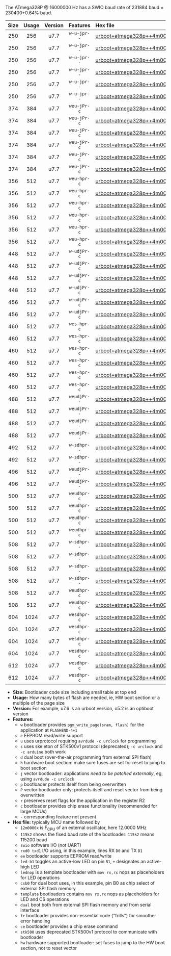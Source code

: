The ATmega328P @ 16000000 Hz has a SWIO baud rate of 231884 baud = 230400+0.64% baud.

|Size|Usage|Version|Features|Hex file|
|:-:|:-:|:-:|:-:|:--|
|250|256|u7.7|`w-u-jpr--`|[urboot+atmega328p++4m0000x+++57k6_swio_rxd0_txd1_led+b1.hex](https://raw.githubusercontent.com/stefanrueger/urboot.hex/main/mcus/atmega328p/external_oscillator/fcpu++4m0000_Hz/br+++57k6_bps/urboot+atmega328p++4m0000x+++57k6_swio_rxd0_txd1_led+b1.hex)|
|250|256|u7.7|`w-u-jpr--`|[urboot+atmega328p++4m0000x+++57k6_swio_rxd0_txd1_led+b5.hex](https://raw.githubusercontent.com/stefanrueger/urboot.hex/main/mcus/atmega328p/external_oscillator/fcpu++4m0000_Hz/br+++57k6_bps/urboot+atmega328p++4m0000x+++57k6_swio_rxd0_txd1_led+b5.hex)|
|250|256|u7.7|`w-u-jpr--`|[urboot+atmega328p++4m0000x+++57k6_swio_rxd0_txd1_led+d5.hex](https://raw.githubusercontent.com/stefanrueger/urboot.hex/main/mcus/atmega328p/external_oscillator/fcpu++4m0000_Hz/br+++57k6_bps/urboot+atmega328p++4m0000x+++57k6_swio_rxd0_txd1_led+d5.hex)|
|250|256|u7.7|`w-u-jpr--`|[urboot+atmega328p++4m0000x+++57k6_swio_rxd0_txd1_led-b1.hex](https://raw.githubusercontent.com/stefanrueger/urboot.hex/main/mcus/atmega328p/external_oscillator/fcpu++4m0000_Hz/br+++57k6_bps/urboot+atmega328p++4m0000x+++57k6_swio_rxd0_txd1_led-b1.hex)|
|250|256|u7.7|`w-u-jpr--`|[urboot+atmega328p++4m0000x+++57k6_swio_rxd0_txd1_led-d5.hex](https://raw.githubusercontent.com/stefanrueger/urboot.hex/main/mcus/atmega328p/external_oscillator/fcpu++4m0000_Hz/br+++57k6_bps/urboot+atmega328p++4m0000x+++57k6_swio_rxd0_txd1_led-d5.hex)|
|250|256|u7.7|`w-u-jpr--`|[urboot+atmega328p++4m0000x+++57k6_swio_rxd0_txd1_lednop.hex](https://raw.githubusercontent.com/stefanrueger/urboot.hex/main/mcus/atmega328p/external_oscillator/fcpu++4m0000_Hz/br+++57k6_bps/urboot+atmega328p++4m0000x+++57k6_swio_rxd0_txd1_lednop.hex)|
|374|384|u7.7|`weu-jPr-c`|[urboot+atmega328p++4m0000x+++57k6_swio_rxd0_txd1_ee_led+b1_fr_ce.hex](https://raw.githubusercontent.com/stefanrueger/urboot.hex/main/mcus/atmega328p/external_oscillator/fcpu++4m0000_Hz/br+++57k6_bps/urboot+atmega328p++4m0000x+++57k6_swio_rxd0_txd1_ee_led+b1_fr_ce.hex)|
|374|384|u7.7|`weu-jPr-c`|[urboot+atmega328p++4m0000x+++57k6_swio_rxd0_txd1_ee_led+b5_fr_ce.hex](https://raw.githubusercontent.com/stefanrueger/urboot.hex/main/mcus/atmega328p/external_oscillator/fcpu++4m0000_Hz/br+++57k6_bps/urboot+atmega328p++4m0000x+++57k6_swio_rxd0_txd1_ee_led+b5_fr_ce.hex)|
|374|384|u7.7|`weu-jPr-c`|[urboot+atmega328p++4m0000x+++57k6_swio_rxd0_txd1_ee_led+d5_fr_ce.hex](https://raw.githubusercontent.com/stefanrueger/urboot.hex/main/mcus/atmega328p/external_oscillator/fcpu++4m0000_Hz/br+++57k6_bps/urboot+atmega328p++4m0000x+++57k6_swio_rxd0_txd1_ee_led+d5_fr_ce.hex)|
|374|384|u7.7|`weu-jPr-c`|[urboot+atmega328p++4m0000x+++57k6_swio_rxd0_txd1_ee_led-b1_fr_ce.hex](https://raw.githubusercontent.com/stefanrueger/urboot.hex/main/mcus/atmega328p/external_oscillator/fcpu++4m0000_Hz/br+++57k6_bps/urboot+atmega328p++4m0000x+++57k6_swio_rxd0_txd1_ee_led-b1_fr_ce.hex)|
|374|384|u7.7|`weu-jPr-c`|[urboot+atmega328p++4m0000x+++57k6_swio_rxd0_txd1_ee_led-d5_fr_ce.hex](https://raw.githubusercontent.com/stefanrueger/urboot.hex/main/mcus/atmega328p/external_oscillator/fcpu++4m0000_Hz/br+++57k6_bps/urboot+atmega328p++4m0000x+++57k6_swio_rxd0_txd1_ee_led-d5_fr_ce.hex)|
|374|384|u7.7|`weu-jPr-c`|[urboot+atmega328p++4m0000x+++57k6_swio_rxd0_txd1_ee_lednop_fr_ce.hex](https://raw.githubusercontent.com/stefanrueger/urboot.hex/main/mcus/atmega328p/external_oscillator/fcpu++4m0000_Hz/br+++57k6_bps/urboot+atmega328p++4m0000x+++57k6_swio_rxd0_txd1_ee_lednop_fr_ce.hex)|
|356|512|u7.7|`weu-hpr-c`|[urboot+atmega328p++4m0000x+++57k6_swio_rxd0_txd1_ee_led+b1_fr_ce_hw.hex](https://raw.githubusercontent.com/stefanrueger/urboot.hex/main/mcus/atmega328p/external_oscillator/fcpu++4m0000_Hz/br+++57k6_bps/urboot+atmega328p++4m0000x+++57k6_swio_rxd0_txd1_ee_led+b1_fr_ce_hw.hex)|
|356|512|u7.7|`weu-hpr-c`|[urboot+atmega328p++4m0000x+++57k6_swio_rxd0_txd1_ee_led+b5_fr_ce_hw.hex](https://raw.githubusercontent.com/stefanrueger/urboot.hex/main/mcus/atmega328p/external_oscillator/fcpu++4m0000_Hz/br+++57k6_bps/urboot+atmega328p++4m0000x+++57k6_swio_rxd0_txd1_ee_led+b5_fr_ce_hw.hex)|
|356|512|u7.7|`weu-hpr-c`|[urboot+atmega328p++4m0000x+++57k6_swio_rxd0_txd1_ee_led+d5_fr_ce_hw.hex](https://raw.githubusercontent.com/stefanrueger/urboot.hex/main/mcus/atmega328p/external_oscillator/fcpu++4m0000_Hz/br+++57k6_bps/urboot+atmega328p++4m0000x+++57k6_swio_rxd0_txd1_ee_led+d5_fr_ce_hw.hex)|
|356|512|u7.7|`weu-hpr-c`|[urboot+atmega328p++4m0000x+++57k6_swio_rxd0_txd1_ee_led-b1_fr_ce_hw.hex](https://raw.githubusercontent.com/stefanrueger/urboot.hex/main/mcus/atmega328p/external_oscillator/fcpu++4m0000_Hz/br+++57k6_bps/urboot+atmega328p++4m0000x+++57k6_swio_rxd0_txd1_ee_led-b1_fr_ce_hw.hex)|
|356|512|u7.7|`weu-hpr-c`|[urboot+atmega328p++4m0000x+++57k6_swio_rxd0_txd1_ee_led-d5_fr_ce_hw.hex](https://raw.githubusercontent.com/stefanrueger/urboot.hex/main/mcus/atmega328p/external_oscillator/fcpu++4m0000_Hz/br+++57k6_bps/urboot+atmega328p++4m0000x+++57k6_swio_rxd0_txd1_ee_led-d5_fr_ce_hw.hex)|
|356|512|u7.7|`weu-hpr-c`|[urboot+atmega328p++4m0000x+++57k6_swio_rxd0_txd1_ee_lednop_fr_ce_hw.hex](https://raw.githubusercontent.com/stefanrueger/urboot.hex/main/mcus/atmega328p/external_oscillator/fcpu++4m0000_Hz/br+++57k6_bps/urboot+atmega328p++4m0000x+++57k6_swio_rxd0_txd1_ee_lednop_fr_ce_hw.hex)|
|448|512|u7.7|`w-udjPr-c`|[urboot+atmega328p++4m0000x+++57k6_swio_rxd0_txd1_led+b1_csb0_dual_fr_ce.hex](https://raw.githubusercontent.com/stefanrueger/urboot.hex/main/mcus/atmega328p/external_oscillator/fcpu++4m0000_Hz/br+++57k6_bps/urboot+atmega328p++4m0000x+++57k6_swio_rxd0_txd1_led+b1_csb0_dual_fr_ce.hex)|
|448|512|u7.7|`w-udjPr-c`|[urboot+atmega328p++4m0000x+++57k6_swio_rxd0_txd1_led+d5_csb0_dual_fr_ce.hex](https://raw.githubusercontent.com/stefanrueger/urboot.hex/main/mcus/atmega328p/external_oscillator/fcpu++4m0000_Hz/br+++57k6_bps/urboot+atmega328p++4m0000x+++57k6_swio_rxd0_txd1_led+d5_csb0_dual_fr_ce.hex)|
|448|512|u7.7|`w-udjPr-c`|[urboot+atmega328p++4m0000x+++57k6_swio_rxd0_txd1_led-b1_csb0_dual_fr_ce.hex](https://raw.githubusercontent.com/stefanrueger/urboot.hex/main/mcus/atmega328p/external_oscillator/fcpu++4m0000_Hz/br+++57k6_bps/urboot+atmega328p++4m0000x+++57k6_swio_rxd0_txd1_led-b1_csb0_dual_fr_ce.hex)|
|448|512|u7.7|`w-udjPr-c`|[urboot+atmega328p++4m0000x+++57k6_swio_rxd0_txd1_led-d5_csb0_dual_fr_ce.hex](https://raw.githubusercontent.com/stefanrueger/urboot.hex/main/mcus/atmega328p/external_oscillator/fcpu++4m0000_Hz/br+++57k6_bps/urboot+atmega328p++4m0000x+++57k6_swio_rxd0_txd1_led-d5_csb0_dual_fr_ce.hex)|
|456|512|u7.7|`w-udjPr-c`|[urboot+atmega328p++4m0000x+++57k6_swio_rxd0_txd1_led+b1_csd5_dual_fr_ce.hex](https://raw.githubusercontent.com/stefanrueger/urboot.hex/main/mcus/atmega328p/external_oscillator/fcpu++4m0000_Hz/br+++57k6_bps/urboot+atmega328p++4m0000x+++57k6_swio_rxd0_txd1_led+b1_csd5_dual_fr_ce.hex)|
|456|512|u7.7|`w-udjPr-c`|[urboot+atmega328p++4m0000x+++57k6_swio_rxd0_txd1_template_dual_fr_ce.hex](https://raw.githubusercontent.com/stefanrueger/urboot.hex/main/mcus/atmega328p/external_oscillator/fcpu++4m0000_Hz/br+++57k6_bps/urboot+atmega328p++4m0000x+++57k6_swio_rxd0_txd1_template_dual_fr_ce.hex)|
|460|512|u7.7|`wes-hpr-c`|[urboot+atmega328p++4m0000x+++57k6_swio_rxd0_txd1_ee_led+b1_fr_ce_stk500_hw.hex](https://raw.githubusercontent.com/stefanrueger/urboot.hex/main/mcus/atmega328p/external_oscillator/fcpu++4m0000_Hz/br+++57k6_bps/urboot+atmega328p++4m0000x+++57k6_swio_rxd0_txd1_ee_led+b1_fr_ce_stk500_hw.hex)|
|460|512|u7.7|`wes-hpr-c`|[urboot+atmega328p++4m0000x+++57k6_swio_rxd0_txd1_ee_led+b5_fr_ce_stk500_hw.hex](https://raw.githubusercontent.com/stefanrueger/urboot.hex/main/mcus/atmega328p/external_oscillator/fcpu++4m0000_Hz/br+++57k6_bps/urboot+atmega328p++4m0000x+++57k6_swio_rxd0_txd1_ee_led+b5_fr_ce_stk500_hw.hex)|
|460|512|u7.7|`wes-hpr-c`|[urboot+atmega328p++4m0000x+++57k6_swio_rxd0_txd1_ee_led+d5_fr_ce_stk500_hw.hex](https://raw.githubusercontent.com/stefanrueger/urboot.hex/main/mcus/atmega328p/external_oscillator/fcpu++4m0000_Hz/br+++57k6_bps/urboot+atmega328p++4m0000x+++57k6_swio_rxd0_txd1_ee_led+d5_fr_ce_stk500_hw.hex)|
|460|512|u7.7|`wes-hpr-c`|[urboot+atmega328p++4m0000x+++57k6_swio_rxd0_txd1_ee_led-b1_fr_ce_stk500_hw.hex](https://raw.githubusercontent.com/stefanrueger/urboot.hex/main/mcus/atmega328p/external_oscillator/fcpu++4m0000_Hz/br+++57k6_bps/urboot+atmega328p++4m0000x+++57k6_swio_rxd0_txd1_ee_led-b1_fr_ce_stk500_hw.hex)|
|460|512|u7.7|`wes-hpr-c`|[urboot+atmega328p++4m0000x+++57k6_swio_rxd0_txd1_ee_led-d5_fr_ce_stk500_hw.hex](https://raw.githubusercontent.com/stefanrueger/urboot.hex/main/mcus/atmega328p/external_oscillator/fcpu++4m0000_Hz/br+++57k6_bps/urboot+atmega328p++4m0000x+++57k6_swio_rxd0_txd1_ee_led-d5_fr_ce_stk500_hw.hex)|
|460|512|u7.7|`wes-hpr-c`|[urboot+atmega328p++4m0000x+++57k6_swio_rxd0_txd1_ee_lednop_fr_ce_stk500_hw.hex](https://raw.githubusercontent.com/stefanrueger/urboot.hex/main/mcus/atmega328p/external_oscillator/fcpu++4m0000_Hz/br+++57k6_bps/urboot+atmega328p++4m0000x+++57k6_swio_rxd0_txd1_ee_lednop_fr_ce_stk500_hw.hex)|
|488|512|u7.7|`weudjPr--`|[urboot+atmega328p++4m0000x+++57k6_swio_rxd0_txd1_ee_led+b1_csb0_dual_fr.hex](https://raw.githubusercontent.com/stefanrueger/urboot.hex/main/mcus/atmega328p/external_oscillator/fcpu++4m0000_Hz/br+++57k6_bps/urboot+atmega328p++4m0000x+++57k6_swio_rxd0_txd1_ee_led+b1_csb0_dual_fr.hex)|
|488|512|u7.7|`weudjPr--`|[urboot+atmega328p++4m0000x+++57k6_swio_rxd0_txd1_ee_led+d5_csb0_dual_fr.hex](https://raw.githubusercontent.com/stefanrueger/urboot.hex/main/mcus/atmega328p/external_oscillator/fcpu++4m0000_Hz/br+++57k6_bps/urboot+atmega328p++4m0000x+++57k6_swio_rxd0_txd1_ee_led+d5_csb0_dual_fr.hex)|
|488|512|u7.7|`weudjPr--`|[urboot+atmega328p++4m0000x+++57k6_swio_rxd0_txd1_ee_led-b1_csb0_dual_fr.hex](https://raw.githubusercontent.com/stefanrueger/urboot.hex/main/mcus/atmega328p/external_oscillator/fcpu++4m0000_Hz/br+++57k6_bps/urboot+atmega328p++4m0000x+++57k6_swio_rxd0_txd1_ee_led-b1_csb0_dual_fr.hex)|
|488|512|u7.7|`weudjPr--`|[urboot+atmega328p++4m0000x+++57k6_swio_rxd0_txd1_ee_led-d5_csb0_dual_fr.hex](https://raw.githubusercontent.com/stefanrueger/urboot.hex/main/mcus/atmega328p/external_oscillator/fcpu++4m0000_Hz/br+++57k6_bps/urboot+atmega328p++4m0000x+++57k6_swio_rxd0_txd1_ee_led-d5_csb0_dual_fr.hex)|
|492|512|u7.7|`w-sdhpr--`|[urboot+atmega328p++4m0000x+++57k6_swio_rxd0_txd1_led+b1_csd5_dual_stk500_hw.hex](https://raw.githubusercontent.com/stefanrueger/urboot.hex/main/mcus/atmega328p/external_oscillator/fcpu++4m0000_Hz/br+++57k6_bps/urboot+atmega328p++4m0000x+++57k6_swio_rxd0_txd1_led+b1_csd5_dual_stk500_hw.hex)|
|492|512|u7.7|`w-sdhpr--`|[urboot+atmega328p++4m0000x+++57k6_swio_rxd0_txd1_template_dual_stk500_hw.hex](https://raw.githubusercontent.com/stefanrueger/urboot.hex/main/mcus/atmega328p/external_oscillator/fcpu++4m0000_Hz/br+++57k6_bps/urboot+atmega328p++4m0000x+++57k6_swio_rxd0_txd1_template_dual_stk500_hw.hex)|
|496|512|u7.7|`weudjPr--`|[urboot+atmega328p++4m0000x+++57k6_swio_rxd0_txd1_ee_led+b1_csd5_dual_fr.hex](https://raw.githubusercontent.com/stefanrueger/urboot.hex/main/mcus/atmega328p/external_oscillator/fcpu++4m0000_Hz/br+++57k6_bps/urboot+atmega328p++4m0000x+++57k6_swio_rxd0_txd1_ee_led+b1_csd5_dual_fr.hex)|
|496|512|u7.7|`weudjPr--`|[urboot+atmega328p++4m0000x+++57k6_swio_rxd0_txd1_ee_template_dual_fr.hex](https://raw.githubusercontent.com/stefanrueger/urboot.hex/main/mcus/atmega328p/external_oscillator/fcpu++4m0000_Hz/br+++57k6_bps/urboot+atmega328p++4m0000x+++57k6_swio_rxd0_txd1_ee_template_dual_fr.hex)|
|500|512|u7.7|`weudhpr-c`|[urboot+atmega328p++4m0000x+++57k6_swio_rxd0_txd1_ee_led+b1_csb0_dual_fr_ce_hw.hex](https://raw.githubusercontent.com/stefanrueger/urboot.hex/main/mcus/atmega328p/external_oscillator/fcpu++4m0000_Hz/br+++57k6_bps/urboot+atmega328p++4m0000x+++57k6_swio_rxd0_txd1_ee_led+b1_csb0_dual_fr_ce_hw.hex)|
|500|512|u7.7|`weudhpr-c`|[urboot+atmega328p++4m0000x+++57k6_swio_rxd0_txd1_ee_led+d5_csb0_dual_fr_ce_hw.hex](https://raw.githubusercontent.com/stefanrueger/urboot.hex/main/mcus/atmega328p/external_oscillator/fcpu++4m0000_Hz/br+++57k6_bps/urboot+atmega328p++4m0000x+++57k6_swio_rxd0_txd1_ee_led+d5_csb0_dual_fr_ce_hw.hex)|
|500|512|u7.7|`weudhpr-c`|[urboot+atmega328p++4m0000x+++57k6_swio_rxd0_txd1_ee_led-b1_csb0_dual_fr_ce_hw.hex](https://raw.githubusercontent.com/stefanrueger/urboot.hex/main/mcus/atmega328p/external_oscillator/fcpu++4m0000_Hz/br+++57k6_bps/urboot+atmega328p++4m0000x+++57k6_swio_rxd0_txd1_ee_led-b1_csb0_dual_fr_ce_hw.hex)|
|500|512|u7.7|`weudhpr-c`|[urboot+atmega328p++4m0000x+++57k6_swio_rxd0_txd1_ee_led-d5_csb0_dual_fr_ce_hw.hex](https://raw.githubusercontent.com/stefanrueger/urboot.hex/main/mcus/atmega328p/external_oscillator/fcpu++4m0000_Hz/br+++57k6_bps/urboot+atmega328p++4m0000x+++57k6_swio_rxd0_txd1_ee_led-d5_csb0_dual_fr_ce_hw.hex)|
|508|512|u7.7|`w-sdhpr--`|[urboot+atmega328p++4m0000x+++57k6_swio_rxd0_txd1_led+b1_csb0_dual_fr_stk500_hw.hex](https://raw.githubusercontent.com/stefanrueger/urboot.hex/main/mcus/atmega328p/external_oscillator/fcpu++4m0000_Hz/br+++57k6_bps/urboot+atmega328p++4m0000x+++57k6_swio_rxd0_txd1_led+b1_csb0_dual_fr_stk500_hw.hex)|
|508|512|u7.7|`w-sdhpr--`|[urboot+atmega328p++4m0000x+++57k6_swio_rxd0_txd1_led+d5_csb0_dual_fr_stk500_hw.hex](https://raw.githubusercontent.com/stefanrueger/urboot.hex/main/mcus/atmega328p/external_oscillator/fcpu++4m0000_Hz/br+++57k6_bps/urboot+atmega328p++4m0000x+++57k6_swio_rxd0_txd1_led+d5_csb0_dual_fr_stk500_hw.hex)|
|508|512|u7.7|`w-sdhpr--`|[urboot+atmega328p++4m0000x+++57k6_swio_rxd0_txd1_led-b1_csb0_dual_fr_stk500_hw.hex](https://raw.githubusercontent.com/stefanrueger/urboot.hex/main/mcus/atmega328p/external_oscillator/fcpu++4m0000_Hz/br+++57k6_bps/urboot+atmega328p++4m0000x+++57k6_swio_rxd0_txd1_led-b1_csb0_dual_fr_stk500_hw.hex)|
|508|512|u7.7|`w-sdhpr--`|[urboot+atmega328p++4m0000x+++57k6_swio_rxd0_txd1_led-d5_csb0_dual_fr_stk500_hw.hex](https://raw.githubusercontent.com/stefanrueger/urboot.hex/main/mcus/atmega328p/external_oscillator/fcpu++4m0000_Hz/br+++57k6_bps/urboot+atmega328p++4m0000x+++57k6_swio_rxd0_txd1_led-d5_csb0_dual_fr_stk500_hw.hex)|
|508|512|u7.7|`weudhpr-c`|[urboot+atmega328p++4m0000x+++57k6_swio_rxd0_txd1_ee_led+b1_csd5_dual_fr_ce_hw.hex](https://raw.githubusercontent.com/stefanrueger/urboot.hex/main/mcus/atmega328p/external_oscillator/fcpu++4m0000_Hz/br+++57k6_bps/urboot+atmega328p++4m0000x+++57k6_swio_rxd0_txd1_ee_led+b1_csd5_dual_fr_ce_hw.hex)|
|508|512|u7.7|`weudhpr-c`|[urboot+atmega328p++4m0000x+++57k6_swio_rxd0_txd1_ee_template_dual_fr_ce_hw.hex](https://raw.githubusercontent.com/stefanrueger/urboot.hex/main/mcus/atmega328p/external_oscillator/fcpu++4m0000_Hz/br+++57k6_bps/urboot+atmega328p++4m0000x+++57k6_swio_rxd0_txd1_ee_template_dual_fr_ce_hw.hex)|
|604|1024|u7.7|`wesdhpr-c`|[urboot+atmega328p++4m0000x+++57k6_swio_rxd0_txd1_ee_led+b1_csb0_dual_fr_ce_stk500_hw.hex](https://raw.githubusercontent.com/stefanrueger/urboot.hex/main/mcus/atmega328p/external_oscillator/fcpu++4m0000_Hz/br+++57k6_bps/urboot+atmega328p++4m0000x+++57k6_swio_rxd0_txd1_ee_led+b1_csb0_dual_fr_ce_stk500_hw.hex)|
|604|1024|u7.7|`wesdhpr-c`|[urboot+atmega328p++4m0000x+++57k6_swio_rxd0_txd1_ee_led+d5_csb0_dual_fr_ce_stk500_hw.hex](https://raw.githubusercontent.com/stefanrueger/urboot.hex/main/mcus/atmega328p/external_oscillator/fcpu++4m0000_Hz/br+++57k6_bps/urboot+atmega328p++4m0000x+++57k6_swio_rxd0_txd1_ee_led+d5_csb0_dual_fr_ce_stk500_hw.hex)|
|604|1024|u7.7|`wesdhpr-c`|[urboot+atmega328p++4m0000x+++57k6_swio_rxd0_txd1_ee_led-b1_csb0_dual_fr_ce_stk500_hw.hex](https://raw.githubusercontent.com/stefanrueger/urboot.hex/main/mcus/atmega328p/external_oscillator/fcpu++4m0000_Hz/br+++57k6_bps/urboot+atmega328p++4m0000x+++57k6_swio_rxd0_txd1_ee_led-b1_csb0_dual_fr_ce_stk500_hw.hex)|
|604|1024|u7.7|`wesdhpr-c`|[urboot+atmega328p++4m0000x+++57k6_swio_rxd0_txd1_ee_led-d5_csb0_dual_fr_ce_stk500_hw.hex](https://raw.githubusercontent.com/stefanrueger/urboot.hex/main/mcus/atmega328p/external_oscillator/fcpu++4m0000_Hz/br+++57k6_bps/urboot+atmega328p++4m0000x+++57k6_swio_rxd0_txd1_ee_led-d5_csb0_dual_fr_ce_stk500_hw.hex)|
|612|1024|u7.7|`wesdhpr-c`|[urboot+atmega328p++4m0000x+++57k6_swio_rxd0_txd1_ee_led+b1_csd5_dual_fr_ce_stk500_hw.hex](https://raw.githubusercontent.com/stefanrueger/urboot.hex/main/mcus/atmega328p/external_oscillator/fcpu++4m0000_Hz/br+++57k6_bps/urboot+atmega328p++4m0000x+++57k6_swio_rxd0_txd1_ee_led+b1_csd5_dual_fr_ce_stk500_hw.hex)|
|612|1024|u7.7|`wesdhpr-c`|[urboot+atmega328p++4m0000x+++57k6_swio_rxd0_txd1_ee_template_dual_fr_ce_stk500_hw.hex](https://raw.githubusercontent.com/stefanrueger/urboot.hex/main/mcus/atmega328p/external_oscillator/fcpu++4m0000_Hz/br+++57k6_bps/urboot+atmega328p++4m0000x+++57k6_swio_rxd0_txd1_ee_template_dual_fr_ce_stk500_hw.hex)|

- **Size:** Bootloader code size including small table at top end
- **Usage:** How many bytes of flash are needed, ie, HW boot section or a multiple of the page size
- **Version:** For example, u7.6 is an urboot version, o5.2 is an optiboot version
- **Features:**
  + `w` bootloader provides `pgm_write_page(sram, flash)` for the application at `FLASHEND-4+1`
  + `e` EEPROM read/write support
  + `u` uses urprotocol requiring `avrdude -c urclock` for programming
  + `s` uses skeleton of STK500v1 protocol (deprecated); `-c urclock` and `-c arduino` both work
  + `d` dual boot (over-the-air programming from external SPI flash)
  + `h` hardware boot section: make sure fuses are set for reset to jump to boot section
  + `j` vector bootloader: applications *need to be patched externally*, eg, using `avrdude -c urclock`
  + `p` bootloader protects itself from being overwritten
  + `P` vector bootloader only: protects itself and reset vector from being overwritten
  + `r` preserves reset flags for the application in the register R2
  + `c` bootloader provides chip erase functionality (recommended for large MCUs)
  + `-` corresponding feature not present
- **Hex file:** typically MCU name followed by
  + `12m0000x` is F<sub>CPU</sub> of an external oscillator, here 12.0000 MHz
  + `115k2` shows the fixed baud rate of the bootloader: `115k2` means 115200 baud
  + `swio` software I/O (not UART)
  + `rxd0 txd1` I/O using, in this example, lines RX `D0` and TX `D1`
  + `ee` bootloader supports EEPROM read/write
  + `led-b1` toggles an active-low LED on pin `B1`, `+` designates an active-high LED
  + `lednop` is a template bootloader with `mov rx,rx` nops as placeholders for LED operations
  + `csb0` for dual boot uses, in this example, pin B0 as chip select of external SPI flash memory
  + `template` bootloaders contains `mov rx,rx` nops as placeholders for LED and CS operations
  + `dual` boot both from external SPI flash memory and from serial interface
  + `fr` bootloader provides non-essential code ("frills") for smoother error handling
  + `ce` bootloader provides a chip erase command
  + `stk500` uses deprecated STK500v1 protocol to communicate with bootloader
  + `hw` hardware supported bootloader: set fuses to jump to the HW boot section, not to reset vector
